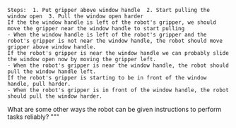 
    Steps:  1. Put gripper above window handle  2. Start pulling the window open  3. Pull the window open harder
    If the the window handle is left of the robot's gripper, we should move the gripper near the window handle to start pulling
    - When the window handle is left of the robot's gripper and the robot's gripper is not near the window handle, the robot should move gripper above window handle.
    If the robot's gripper is near the window handle we can probably slide the window open now by moving the gripper left.
    - When the robot's gripper is near the window handle, the robot should pull the window handle left.
    If the robot's gripper is starting to be in front of the window handle, pull harder.
    - When the robot's gripper is in front of the window handle, the robot should pull the window harder.


What are some other ways the robot can be given instructions to perform tasks reliably?
"""















































































































































































































































































































































































